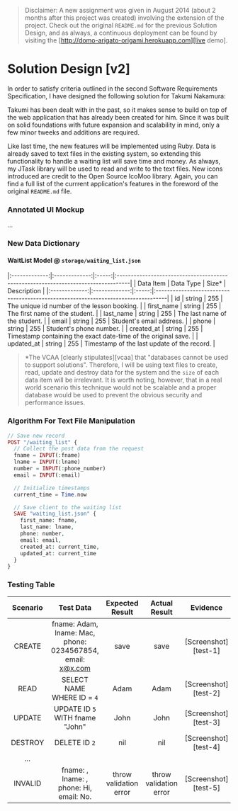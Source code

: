 > Disclaimer: A new assignment was given in August 2014 (about 2 months after this project was created) involving the extension of the project. Check out the original `README.md` for the previous Solution Design, and as always, a continuous deployment can be found by visiting the [http://domo-arigato-origami.herokuapp.com][live demo].

# Solution Design [v2]

In order to satisfy criteria outlined in the second Software Requirements Specification, I have designed the following solution for Takumi Nakamura:

Takumi has been dealt with in the past, so it makes sense to build on top of the web application that has already been created for him. Since it was built on solid foundations with future expansion and scalability in mind, only a few minor tweeks and additions are required.

Like last time, the new features will be implemented using Ruby. Data is already saved to text files in the existing system, so extending this functionality to handle a waiting list will save time and money. As always, my JTask library will be used to read and write to the text files. New icons introduced are credit to the Open Source IcoMoo library. Again, you can find a full list of the currrent application's features in the foreword of the original `README.md` file.

### Annotated UI Mockup

...

### New Data Dictionary

#### WaitList Model @ `storage/waiting_list.json`

|:-------------:|:-------------:|:-----:|:----------------------------------------------------------------------------------|
| Data Item     | Data Type     | Size* | Description                                                                       |
|:-------------:|:-------------:|:-----:|:----------------------------------------------------------------------------------|
| id            | string        | 255   | The unique id number of the lesson booking. |
| first_name    | string        | 255   | The first name of the student. |
| last_name     | string        | 255   | The last name of the student. |
| email         | string        | 255   | Student's email address. |
| phone         | string        | 255   | Student's phone number. |
| created_at    | string        | 255   | Timestamp containing the exact date-time of the original save. |
| updated_at    | string        | 255   | Timestamp of the last update of the record. |

> *The VCAA [clearly stipulates][vcaa] that "databases cannot be used to support solutions". Therefore, I will be using text files to create, read, update and destroy data for the system and the `size` of each data item will be irrelevant. It is worth noting, however, that in a real world scenario this technique would not be scalable and a proper database would be used to prevent the obvious security and performance issues.


### Algorithm For Text File Manipulation

```php
// Save new record
POST "/waiting_list" {
  // Collect the post data from the request
  fname = INPUT(:fname)
  lname = INPUT(:lname)
  number = INPUT(:phone_number)
  email = INPUT(:email)

  // Initialize timestamps
  current_time = Time.now

  // Save client to the waiting list
  SAVE "waiting_list.json" {
    first_name: fname,
    last_name: lname,
    phone: number,
    email: email,
    created_at: current_time,
    updated_at: current_time
  }
}
```

### Testing Table

| Scenario  | Test Data                                 | Expected Result | Actual Result   | Evidence             |
|:---------:|:-----------------------------------------:|:---------------:|:---------------:|:--------------------:|
| CREATE    | fname: Adam, lname: Mac, phone: 0234567854, email: x@x.com  | save | save     | [Screenshot][test-1] |
| READ      | SELECT NAME WHERE ID = `4`                | Adam            | Adam            | [Screenshot][test-2] |
| UPDATE    | UPDATE ID `5` WITH fname "John"           | John            | John            | [Screenshot][test-3] |
| DESTROY   | DELETE ID `2`                             | nil             | nil             | [Screenshot][test-4] |
| ...       |                                           |                 |                 |                      |
| INVALID   | fname: , lname: , phone: Hi, email: No.   | throw validation error | throw validation error | [Screenshot][test-5] |